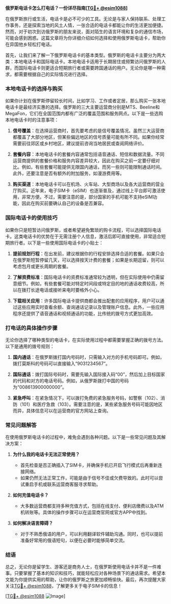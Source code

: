 **俄罗斯电话卡怎么打电话？一份详尽指南[[TG💪+ @esim1088](https://t.me/s/esim1088)]**

在俄罗斯旅行或生活，电话卡是必不可少的工具。无论是与家人保持联系、处理工作事务，还是探索当地的风土人情，一张合适的电话卡都能让你的生活更加便捷。然而，对于初次到访俄罗斯的朋友来说，面对陌生的语言环境和复杂的通信市场，可能会感到困惑。这篇文章将为你详细介绍如何选择和使用俄罗斯电话卡，帮助你在异国他乡轻松打电话。

首先，让我们来了解一下俄罗斯电话卡的基本类型。俄罗斯的电话卡主要分为两大类：本地电话卡和国际电话卡。本地电话卡适用于长期居住或频繁访问俄罗斯的人群，而国际电话卡则更适合短期旅行者或需要跨国通话的用户。无论你是哪一种需求，都需要根据自己的实际情况进行选择。

### 本地电话卡的选择与购买

如果你计划在俄罗斯停留较长时间，比如学习、工作或者定居，那么购买一张本地电话卡是最经济实惠的选择。俄罗斯的三大主要运营商分别是MTS、Beeline和MegaFon，它们在全国范围内都有广泛的覆盖范围和服务网点。以下是一些选购本地电话卡时的注意事项：

1. **信号覆盖**：在选择运营商时，首先要考虑的是信号覆盖情况。虽然三大运营商都覆盖了大部分地区，但某些偏远地区的信号质量可能有所不同。如果你经常需要前往郊区或乡村地区，建议提前咨询当地居民或查阅网络评价。

2. **套餐内容**：本地电话卡的套餐内容通常包括语音通话、短信和数据流量。不同运营商提供的套餐价格和服务内容差异较大，因此在购买之前一定要仔细对比。例如，有些套餐可能提供无限国内通话，而另一些则可能限制通话时间。此外，还要注意是否有额外的附加服务，如漫游费用等。

3. **购买渠道**：本地电话卡可以在机场、火车站、大型商场以及各大运营商的营业厅购买。近年来，电子SIM卡（eSIM）也逐渐普及，通过线上平台即可激活使用，非常方便。不过，需要注意的是，部分国家的手机可能不支持eSIM功能，因此在购买前要确认自己的设备是否兼容。

### 国际电话卡的使用技巧

如果你只是短暂访问俄罗斯，或者希望避免繁琐的购卡流程，可以选择国际电话卡。这类电话卡的优势在于无需注册个人信息，激活后即可直接使用，非常适合短期旅行者。以下是一些使用国际电话卡的小贴士：

1. **提前规划行程**：在出发前，建议根据你的行程安排选择合适的套餐。如果只会在俄罗斯短暂停留几天，可以选择按天计费的套餐；如果是长期逗留，则可以考虑包月或更长周期的套餐。

2. **了解资费标准**：国际电话卡的资费标准通常较为透明，但在实际使用中仍需留意细节。例如，有些套餐可能对特定时间段或特定目的地的通话收费较高，所以在拨打长途电话或接听来电时要格外小心。

3. **下载相关应用**：许多国际电话卡提供商都会推出配套的应用程序，用户可以通过这些应用实时查看余额、查询通话记录以及管理账户信息。此外，一些应用程序还提供了语音通话和视频通话的功能，比传统的拨号方式更加高效。

### 打电话的具体操作步骤

无论你选择了哪种类型的电话卡，在实际使用过程中都需要掌握正确的拨号方法。以下是通用的拨号规则：

1. **国内通话**：在俄罗斯拨打国内号码时，只需输入对方的手机号码即可。例如，拨打莫斯科的号码可以直接输入“9031234567”。

2. **国际通话**：拨打国际号码时，需要先输入国际接入码“00”，然后加上目标国家的代码和对方的电话号码。例如，从俄罗斯拨打中国的号码为“008613900000000”。

3. **紧急呼叫**：在紧急情况下，可以拨打免费的紧急服务号码，如警察（102）、消防（101）和医疗急救（103）。需要注意的是，某些紧急服务号码可能因地区而异，具体信息可以在运营商的官方网站上查询。

### 常见问题解答

在使用俄罗斯电话卡的过程中，难免会遇到各种问题。以下是一些常见问题及其解决方案：

1. **为什么我的电话卡无法正常使用？**
   - 首先检查是否正确插入了SIM卡，并确保手机已开启飞行模式后再重新连接网络。
   - 如果仍然无法正常工作，可能是由于信号不佳或欠费导致的。此时可以尝试重启手机或联系运营商客服寻求帮助。

2. **如何充值电话卡？**
   - 大多数运营商都支持多种充值方式，包括在线支付、便利店缴费以及ATM机转账等。具体的操作步骤可以在运营商官网或官方APP中找到。

3. **如何解决语言障碍？**
   - 对于不熟悉俄语的用户，可以利用翻译软件辅助沟通。同时，也可以提前准备好常用的俄语短句，以便在必要时能够简单交流。

### 结语

总之，无论你是留学生、游客还是商务人士，在俄罗斯使用电话卡并不是一件难事。只要掌握了基本的知识和技巧，就能轻松应对各种场景下的通话需求。希望本文能为你提供实用的帮助，让你的俄罗斯之旅更加顺畅愉快。最后，再次提醒大家关注[TG💪+ @esim1088](https://t.me/s/esim1088)，了解更多关于电子SIM卡的信息！

[[TG💪+ @esim1088](https://t.me/s/esim1088) ![Image](https://i.postimg.cc/4NQfJmqS/Snipaste-2025-05-13-00-14-12.png)]